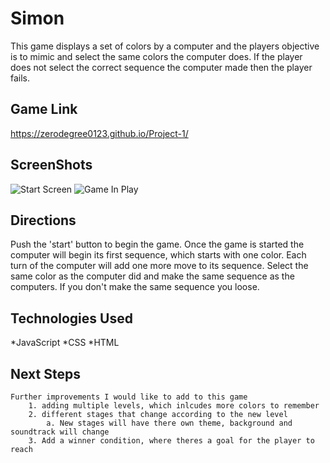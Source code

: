 # Simon 

This game displays a set of colors by a computer and the players objective is to mimic and select the same colors the computer does. If the player does not select the correct sequence the computer made then the player fails.
    
## Game Link
https://zerodegree0123.github.io/Project-1/

## ScreenShots
![Start Screen](https://i.imgur.com/abah0Bj.png) 
![Game In Play](https://i.imgur.com/34Bbxry.png)

## Directions

 Push the 'start' button to begin the game. Once the game is started the computer will begin its first sequence, which starts with one color. Each turn of the computer will add one more move to its sequence. Select the same color as the computer did and make the same sequence as the computers. If you don't make the same sequence you loose.


## Technologies Used
*JavaScript 
*CSS
*HTML

## Next Steps 
    Further improvements I would like to add to this game
        1. adding multiple levels, which inlcudes more colors to remember
        2. different stages that change according to the new level 
            a. New stages will have there own theme, background and soundtrack will change
        3. Add a winner condition, where theres a goal for the player to reach